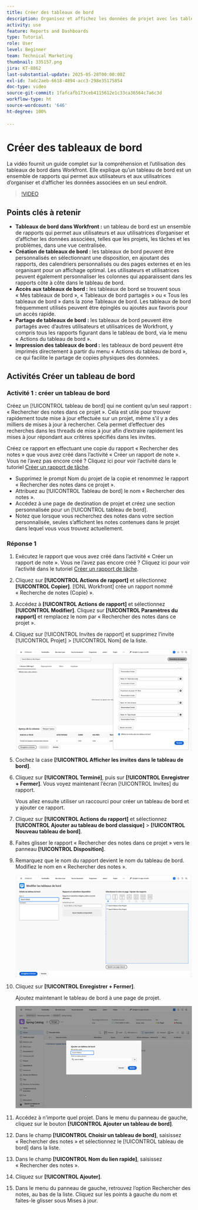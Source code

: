 ```yaml
---
title: Créer des tableaux de bord
description: Organisez et affichez les données de projet avec les tableaux de bord Workfront, qui peuvent être personnalisés, facilement accessibles, partagés et imprimés pour une gestion de projets et une collaboration transparentes.
activity: use
feature: Reports and Dashboards
type: Tutorial
role: User
level: Beginner
team: Technical Marketing
thumbnail: 335157.png
jira: KT-8862
last-substantial-update: 2025-05-28T00:00:00Z
exl-id: 7adc2aeb-6618-4894-acc3-298e35175854
doc-type: video
source-git-commit: 1fafcafb173ceb4115612e1c33ca36564c7a6c3d
workflow-type: ht
source-wordcount: '646'
ht-degree: 100%

---
```


# Créer des tableaux de bord

La vidéo fournit un guide complet sur la compréhension et l’utilisation des tableaux de bord dans Workfront.
Elle explique qu’un tableau de bord est un ensemble de rapports qui permet aux utilisateurs et aux utilisatrices d’organiser et d’afficher les données associées en un seul endroit.

>[!VIDEO](https://video.tv.adobe.com/v/335157/?quality=12&learn=on)

## Points clés à retenir

* **Tableaux de bord dans Workfront :** un tableau de bord est un ensemble de rapports qui permet aux utilisateurs et aux utilisatrices d’organiser et d’afficher les données associées, telles que les projets, les tâches et les problèmes, dans une vue centralisée.
* **Création de tableaux de bord :** les tableaux de bord peuvent être personnalisés en sélectionnant une disposition, en ajoutant des rapports, des calendriers personnalisés ou des pages externes et en les organisant pour un affichage optimal. Les utilisateurs et utilisatrices peuvent également personnaliser les colonnes qui apparaissent dans les rapports côte à côte dans le tableau de bord.
* **Accès aux tableaux de bord :** les tableaux de bord se trouvent sous « Mes tableaux de bord », « Tableaux de bord partagés » ou « Tous les tableaux de bord » dans la zone Tableaux de bord. Les tableaux de bord fréquemment utilisés peuvent être épinglés ou ajoutés aux favoris pour un accès rapide.
* **Partage de tableaux de bord :** les tableaux de bord peuvent être partagés avec d’autres utilisateurs et utilisatrices de Workfront, y compris tous les rapports figurant dans le tableau de bord, via le menu « Actions du tableau de bord ».
* **Impression des tableaux de bord :** les tableaux de bord peuvent être imprimés directement à partir du menu « Actions du tableau de bord », ce qui facilite le partage de copies physiques des données.


## Activités Créer un tableau de bord

### Activité 1 : créer un tableau de bord

Créez un [!UICONTROL tableau de bord] qui ne contient qu’un seul rapport : « Rechercher des notes dans ce projet ». Cela est utile pour trouver rapidement toute mise à jour effectuée sur un projet, même s&#39;il y a des milliers de mises à jour à rechercher. Cela permet d’effectuer des recherches dans les threads de mise à jour afin d’extraire rapidement les mises à jour répondant aux critères spécifiés dans les invites.

Créez ce rapport en effectuant une copie du rapport « Rechercher des notes » que vous avez créé dans l’activité « Créer un rapport de note ». Vous ne l’avez pas encore créé ? Cliquez ici pour voir l’activité dans le tutoriel [Créer un rapport de tâche](https://experienceleague.adobe.com/fr/docs/workfront-learn/tutorials-workfront/reporting/basic-reporting/create-a-task-report#activity-1-create-a-note-report-with-prompts).

* Supprimez le prompt Nom du projet de la copie et renommez le rapport « Rechercher des notes dans ce projet ».
* Attribuez au [!UICONTROL Tableau de bord] le nom « Rechercher des notes ».
* Accédez à une page de destination de projet et créez une section personnalisée pour un [!UICONTROL tableau de bord].
* Notez que lorsque vous recherchez des notes dans votre section personnalisée, seules s’affichent les notes contenues dans le projet dans lequel vous vous trouvez actuellement.

### Réponse 1

1. Exécutez le rapport que vous avez créé dans l’activité « Créer un rapport de note ». Vous ne l’avez pas encore créé ? Cliquez ici pour voir l’activité dans le tutoriel [Créer un rapport de tâche](https://experienceleague.adobe.com/fr/docs/workfront-learn/tutorials-workfront/reporting/basic-reporting/create-a-task-report#activity-1-create-a-note-report-with-prompts).
1. Cliquez sur **[!UICONTROL Actions de rapport]** et sélectionnez **[!UICONTROL Copier]**. [!DNL Workfront] crée un rapport nommé « Recherche de notes (Copie) ».
1. Accédez à **[!UICONTROL Actions de rapport]** et sélectionnez **[!UICONTROL Modifier]**. Cliquez sur **[!UICONTROL Paramètres du rapport]** et remplacez le nom par « Rechercher des notes dans ce projet ».
1. Cliquez sur [!UICONTROL Invites de rapport] et supprimez l’invite [!UICONTROL Projet] > [!UICONTROL Nom] de la liste.

   ![Image de l’écran permettant de créer un tableau de bord](assets/edit-report-prompts.png)

1. Cochez la case **[!UICONTROL Afficher les invites dans le tableau de bord]**.
1. Cliquez sur **[!UICONTROL Terminé]**, puis sur **[!UICONTROL Enregistrer + Fermer]**. Vous voyez maintenant l’écran [!UICONTROL Invites] du rapport.

   Vous allez ensuite utiliser un raccourci pour créer un tableau de bord et y ajouter ce rapport.

1. Cliquez sur **[!UICONTROL Actions du rapport]** et sélectionnez **[!UICONTROL Ajouter au tableau de bord classique]** > **[!UICONTROL Nouveau tableau de bord]**.
1. Faites glisser le rapport « Rechercher des notes dans ce projet » vers le panneau **[!UICONTROL Disposition]**.
1. Remarquez que le nom du rapport devient le nom du tableau de bord. Modifiez le nom en « Rechercher des notes ».

   ![Image de l’écran permettant de créer un tableau de bord](assets/create-dashboard.png)

1. Cliquez sur **[!UICONTROL Enregistrer + Fermer]**.

   Ajoutez maintenant le tableau de bord à une page de projet.

   ![Image de l’écran permettant de créer un tableau de bord](assets/add-custom-section.png)

1. Accédez à n’importe quel projet. Dans le menu du panneau de gauche, cliquez sur le bouton **[!UICONTROL Ajouter un tableau de bord]**.
1. Dans le champ **[!UICONTROL Choisir un tableau de bord]**, saisissez « Rechercher des notes » et sélectionnez le [!UICONTROL tableau de bord] dans la liste.
1. Dans le champ **[!UICONTROL Nom du lien rapide]**, saisissez « Rechercher des notes ».
1. Cliquez sur **[!UICONTROL Ajouter]**.
1. Dans le menu du panneau de gauche, retrouvez l’option Rechercher des notes, au bas de la liste. Cliquez sur les points à gauche du nom et faites-le glisser sous Mises à jour.
